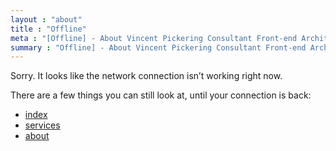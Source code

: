```yaml
---
layout : "about"
title : "Offline"
meta : "[Offline] - About Vincent Pickering Consultant Front-end Architect and Developer"
summary : "Offline] - About Vincent Pickering Consultant Front-end Architect and Developer"
---
```


Sorry. It looks like the network connection isn’t working right now.

There are a few things you can still look at, until your connection is back:

- [index]({{site.url}})
- [services]({{site.url}}/services)
- [about]({{site.url}}/about)

